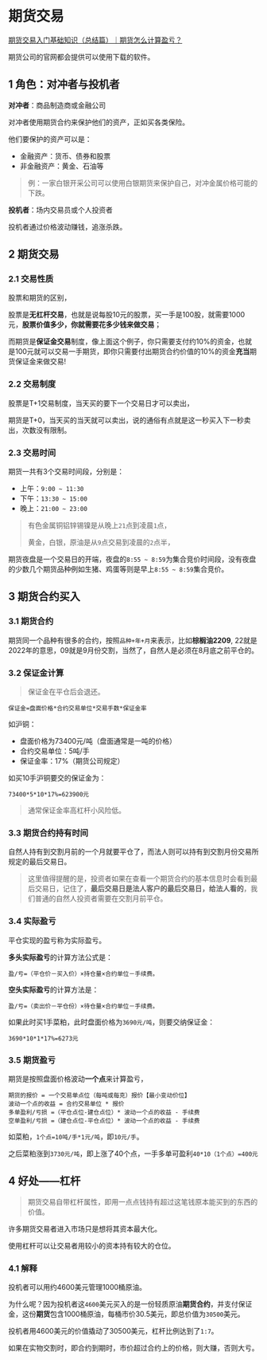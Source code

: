 # 期货交易

[期货交易入门基础知识（总结篇）｜期货怎么计算盈亏？](https://baijiahao.baidu.com/s?id=1729520480687445474&wfr=spider&for=pc)

期货公司的官网都会提供可以使用下载的软件。

## 1 角色：对冲者与投机者

**对冲者**：商品制造商或金融公司

对冲者使用期货合约来保护他们的资产，正如买各类保险。

他们要保护的资产可以是：
* 金融资产：货币、债券和股票
* 非金融资产：黄金、石油等

>例：一家白银开采公司可以使用白银期货来保护自己，对冲金属价格可能的下跌。

**投机者**：场内交易员或个人投资者

投机者通过价格波动赚钱，追涨杀跌。

## 2 期货交易

### 2.1 交易性质

股票和期货的区别，

股票是**无杠杆交易**，也就是说每股10元的股票，买一手是100股，就需要1000元，**股票价值多少，你就需要花多少钱来做交易**；

而期货是**保证金交易**制度，像上面这个例子，你只需要支付约10%的资金，也就是100元就可以交易一手期货，即你只需要付出期货合约价值的10%的资金**充当**期货保证金来做交易!

### 2.2 交易制度

股票是T+1交易制度，当天买的要下一个交易日才可以卖出，

期货是T+0，当天买的当天就可以卖出，说的通俗有点就是这一秒买入下一秒卖出，次数没有限制。

### 2.3 交易时间

期货一共有3个交易时间段，分别是：

* 上午：`9:00 ~ 11:30`
* 下午：`13:30 ~ 15:00`
* 晚上：`21:00 ~ 23:00`

>有色金属铜铝锌锡镍是从晚上`21`点到凌晨`1`点，
>
>黄金，白银，原油是从`9`点交易到凌晨的`2`点半，

期货夜盘是一个交易日的开端，夜盘的`8:55 ~ 8:59`为集合竞价时间段，没有夜盘的少数几个期货品种例如生猪、鸡蛋等则是早上`8:55 ~ 8:59`集合竞价。

## 3 期货合约买入

### 3.1 期货合约

期货同一个品种有很多的合约，按照`品种+年+月`来表示，比如**棕榈油2209**, 22就是2022年的意思，09就是9月份交割，当然了，自然人是必须在8月底之前平仓的。

### 3.2 保证金计算

>保证金在平仓后会退还。

`保证金=盘面价格*合约交易单位*交易手数*保证金率`

如沪铜：
* 盘面价格为73400元/吨（盘面通常是一吨的价格）
* 合约交易单位：5吨/手
* 保证金率：17%（期货公司规定）

如买10手沪铜要交的保证金为：

`73400*5*10*17%=623900元`

>通常保证金率高杠杆小风险低。

### 3.3 期货合约持有时间

自然人持有到交割月前的一个月就要平仓了，而法人则可以持有到交割月份交易所规定的最后交易日。

>这里值得提醒的是，投资者如果在查看一个期货合约的基本信息时会看到最后交易日，记住了，**最后交易日是法人客户的最后交易日，给法人看的**，我们普通的自然人投资者需要在交割月前平仓。

### 3.4 实际盈亏

平仓实现的盈亏称为实际盈亏。

**多头实际盈亏**的计算方法公式是：

```
盈/亏=（平仓价－买入价）×持仓量×合约单位－手续费。
```

**空头实际盈亏**的计算方法是：

```
盈/亏=（卖出价－平仓份）×待仓量×合约单位－手续费。
```

如果此时买1手菜粕，此时盘面价格为`3690元/吨`，则要交纳保证金：

`3690*10*1*17%=6273元`


### 3.5 期货盈亏

期货是按照盘面价格波动**一个点**来计算盈亏，

```
期货的报价 = 一个交易单点位（每吨或每克）报价【最小变动价位】
波动一个点的收益 = 合约交易单位 * 报价
多单盈利/亏损 =（平仓点位-建仓点位）* 波动一个点的收益 - 手续费
空单盈利/亏损 =（建仓点位-平仓点位）* 波动一个点的收益 - 手续费
```

如菜粕，`1个点=10吨/手*1元/吨`，即`10元/手`。

之后菜粕涨到`3730元/吨`，即上涨了40个点，一手多单可盈利`40*10（1个点）=400元`

## 4 好处——杠杆

>期货交易自带杠杆属性，即用一点点钱持有超过这笔钱原本能买到的东西的价值。

许多期货交易者进入市场只是想将其资本最大化。

使用杠杆可以让交易者用较小的资本持有较大的仓位。

### 4.1 解释

投机者可以用约4600美元管理1000桶原油。

为什么呢？因为投机者这`4600`美元买入的是一份轻质原油**期货合约**，并支付保证金，这份**期货**包含1000桶原油，每桶市价30.5美元，即总价值为`30500`美元。

投机者用4600美元的价值撬动了30500美元，杠杆比例达到了`1:7`。

如果在实物交割时，即合约到期时，市价超过合约上的价格，则大赚，否则大亏。